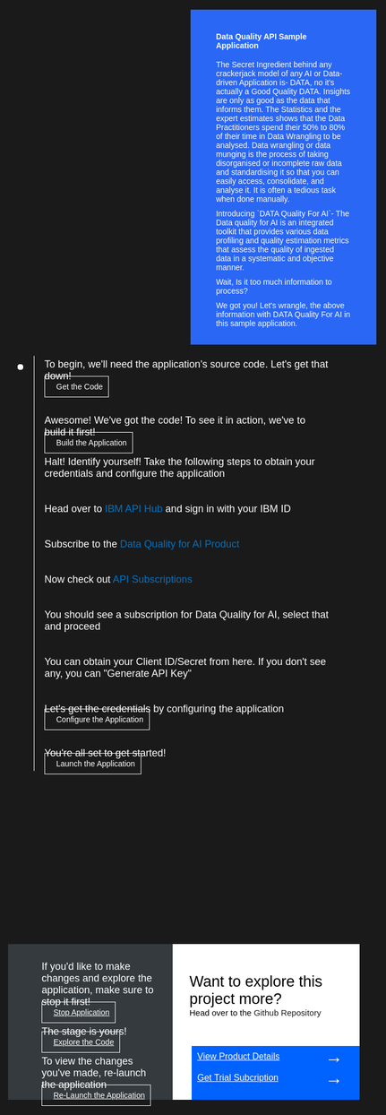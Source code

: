 <html>
<head>
<meta name="viewport" content="width=device-width, initial-scale=1">
<style>
  html,
  div,
  body {
    background-color: #1a1a1a;
    font-family: 'IBM Plex Sans', sans-serif;
    font-size: 18px;
    outline: none;
  }
  body {
    font-family: Helvetica, sans-serif;
  }
  /* The actual timeline (the vertical ruler) */
  .timeline {
    position: absolute;
    max-width: 1200px;
    margin: 0 auto;
    margin-left: 50px;
  }
  .content p {
    margin: 0px;
  }
  .content .afterbutton
  {
    padding-top: 16px;
  }
  /* The actual timeline (the vertical ruler) */
  .timeline::after {
    content: '';
    position: absolute;
    width: 1px;
    background-color: white;
    top: 0;
    bottom: 0;
    left: 18px;
    margin-left: -2px;
  }
  /* Container around content */
  .container {
    padding: 0px 0px;
    width: 70%;
    align-content: left;
    margin: 0px 0px 0px 0px;
    margin-left: 25px;
    margin-top: 32px;
  }
  /* The circles on the timeline */
  .container::after {
    content: '';
    position: absolute;
    width: 10px;
    height: 10px;
    right: -6px;
    background-color: white;
    border: 0px solid #FF9F55;
    top: 15px;
    border-radius: 50%;
    z-index: 1;
    margin: 0px 0px 0px 0px;
  }
  /* Place the container to the left */
  .left {
    left: 0px;
  }
  /* Place the container to the right */
  .right {
    left: 0px;
  }
  /* Add arrows to the left container (pointing right) */
  .left::before {
    content: " ";
    height: 0;
    top: 22px;
    width: 0;
    z-index: 1;
    right: 30px;
    border: medium solid white;
    border-width: 10px 0 10px 10px;
    border-color: transparent transparent transparent white;
  }
  /* Fix the circle for containers on the right side */
  .right::after {
    left: -13px;
  }
  /* The actual content */
  .content {
    padding: 5px 10px;
    color: white;
    background: transparent;
  }
  .button.is-dark.is-medium {
    font-family: 'IBM Plex Sans', sans-serif;
    background: transparent;
    border-color: white;
    color: #fff;
    border: 1px solid white;
    padding: 10px;
    padding-left: 20px;
    margin-bottom: 13px;
    border-radius: 0px;
    min-width: 180px;
    font-size: 14px;
    text-align: left;
    min-height: 48px;
    margin: 0px;
    justify-content:left;
  }
  .button.is-dark.is-medium:hover {
    font-family: 'IBM Plex Sans', sans-serif;
    background-color: #2a67f5;
    border-color: white;
    color: #fff;
  }
  .footer {
    display: flex;
    background-color: #343A3E;
    margin: 1050px 0px 0px 20px;
    padding: 0px;
    max-width: 1200px;
  }
  .github-icon {
    min-height: 100%;
    min-width: 100%;
    object-fit: cover;
    object-position: 250% 100px;
    opacity: 15%;
    bottom: 15px;
  }
  .image-content {
    padding: 5px 10px;
    background: transparent;
    color: black;
    position: absolute;
    font-size: 27px;
  }
  .image-div {
    position: relative;
    background-color: white;
    min-width: 50%;
    background-image: linear-gradient(rgba(255,255,255,0.9), rgba(255,255,255,0.9)), url("https://github.com/bodarajeshkumar/Developer-Playground/blob/master/didact/images/git.svg?raw=true");
    background-position: -50% 60px;
    background-repeat: no-repeat;
    padding-top: 20px;
    padding-left: 20px;
  }
  .image-btn {
    position: absolute;
    right: 0;
    bottom: 0%;
    background-color: #0062FF;
    width: 300px;
    padding: 0px;
    padding-bottom: 20px;
  }
  .image-link span 
  {
    float: right;
    font-size: 32px;
    padding-right: 20px;
  }
  .image-btn .image-link:hover
  {   
    text-decoration: none;
    color: white;
    background-color: #0353E9;
  }
  .image-btn  a:hover
  {
    text-decoration: none;
    color: white;
  }
  .image-link {
    color: white;
    display: block;
    padding: 5px 10px 5px 10px;
    line-height: 28px;
    font-size: 16px;
  }
  .header
  {
    background-image: url('https://github.com/IBM/Developer-Playground/blob/development/didact/images/data-quality.png?raw=true');
    width: 100%;
    height: auto;
    min-height: 300px;
    display: inline-block;
    margin-top: 20px;
    margin-bottom: 20px;
    margin-left: 30px;
    margin-right: 30px;
    background-size: contain;
    max-width: 1200px;
  }
  .header .right-content
  {
    float: right;
    width: 45%;
    background-color:#2a67f5;
    min-height:400px;
    padding:20px;
    font-size: 14px;
  }
  .header .right-content h4
  {
    background: none;
    color: white;
    padding-left: 25px;
    padding-right: 25px;
  }
  .header .right-content div
  {
    background: none;
    color: white;
    padding-left: 25px;
    padding-right: 25px;
    font-size: 14px;
    margin-bottom: 10px;
  }
  .header .right-content ul
  {
    margin: 0px;
    margin-left: 25px;
    margin-bottom: 10px;
    line-height: 16px;
  }
  .container a
  {
    color: #0072C3;
    background-color: transparent;
    text-decoration: none;
  }
  .container a:visited
  {
    color: #8C43FC;
    background-color: transparent;
    text-decoration: none;
  }
  @media only screen and (max-width: 800px) {
  .footer {
    margin: 1100px 0px 0px 20px;
  }
  @media only screen and (max-width: 700px) {
  .footer {
    margin: 1200px 0px 0px 20px;
  }
  @media only screen and (max-width: 600px) {
  .footer {
    margin: 1250px 0px 0px 20px;
  }
  @media only screen and (max-width: 500px) {
  .footer {
    margin: 1300px 0px 0px 20px;
  }
  @media only screen and (max-width: 400px) {
  .footer {
    margin: 1350px 0px 0px 20px;
  }
}
</style>
</head>
<body>
   <div class="header">
      <div class="right-content">
         <h4>Data Quality API Sample Application</h4>
         <div>
            The Secret Ingredient behind any crackerjack model of any AI or Data-driven Application is- DATA, no it's actually a Good Quality DATA. Insights are only as good as the data that informs them. The Statistics and the expert estimates shows that the Data Practitioners spend their 50% to 80%  of their time in Data Wrangling to be analysed. Data wrangling or data munging is the process of taking disorganised or incomplete raw data and standardising it so that you can easily access, consolidate, and analyse it. It is often a tedious task when done manually. 
         </div>
         <div>
            Introducing  `DATA Quality For AI`- The Data quality for AI is an integrated toolkit that provides various data profiling and quality estimation metrics that assess the quality of ingested data in a systematic and objective manner.
         </div>
         <div>
            Wait, Is it too much information to process?
         </div>
         <div>
            We got you! Let's wrangle, the above information with DATA Quality For AI in this sample application.
         </div>
      </div>
   </div>
   <div class="timeline">
      <div class="container right" style="margin-top:0px;padding-top:0px;">
         <div class="content">
            <p>To begin, we'll need the application's source code. Let's get that down!</p>
            <a class="button is-dark is-medium" title="Get the Code" href="didact://?commandId=extension.sendToTerminal&text=data-quality%7Cget-code%7Cdata-quality|git%20clone%20-b%20DART%20https://github.com/IBM/Developer-Playground.git%20${CHE_PROJECTS_ROOT}/data-quality/">Get the Code</a>
         </div>
      </div>
      <div class="container right">
         <div class="content">
            <p>Awesome! We've got the code! To see it in action, we've to build it first!
            </p>
            <a class="button is-dark is-medium" title="Build the Application" href="didact://?commandId=extension.sendToTerminal&text=data-quality%7Cbuild-application%7Cdata-quality|cd%20${CHE_PROJECTS_ROOT}/data-quality/DataQuality%20%26%26%20npm%20install">Build the Application</a>
            <p class="afterbutton">
               Halt! Identify yourself! Take the following steps to obtain your credentials and configure the application
            </p>
         </div>
      </div>
      <div class="container right">
         <div class="content">
            <p>Head over to <a title= "IBM API Hub" href="https://developer.ibm.com/apis/">IBM API Hub</a> and sign in with your IBM ID
            </p>
         </div>
      </div>
      <div class="container right">
         <div class="content">
            <p>Subscribe to the <a title= "Data Quality" href="https://developer.ibm.com/apis/catalog/dataquality4ai--data-quality-for-ai/Introduction">Data Quality for AI Product</a>
            </p>
         </div>
      </div>
      <div class="container right">
         <div class="content">
            <p>Now check out <a title= "My Subscriptions" href="https://developer.ibm.com/profile/myapis">API Subscriptions</a>
            </p>
         </div>
      </div>
      <div class="container right">
         <div class="content">
            <p>You should see a subscription for Data Quality for AI, select that and proceed
            </p>
         </div>
      </div>
      <div class="container right">
         <div class="content">
            <p>You can obtain your Client ID/Secret from here. If you don't see any, you can "Generate API Key"
            </p>
         </div>
      </div>
      <div class="container right">
         <div class="content">
            <p>Let's get the credentials by configuring the application</p>
            </p>
            <a class="button is-dark is-medium" title="Open the File" href="didact://?commandId=extension.openFile&text=AsperaonCloud%7Cconfigure-application%7C${CHE_PROJECTS_ROOT}/data-quality/DataQuality/.env">Configure the Application</a>
         </div>
      </div>
      <div class="container right">
         <div class="content">
            <p>You're all set to get started! </p>
            <a class="button is-dark is-medium" title="Launch the Application" href="didact://?commandId=extension.sendToTerminal&text=data-quality%7Claunch-application%7Cdata-quality|cd%20${CHE_PROJECTS_ROOT}/data-quality/DataQuality%20%26%26%20npm%20start">Launch the Application</a>
         </div>
      </div>
   </div>
   <div class="footer">
      <div class="content" style="padding:30px;padding-left:60px;padding-bottom: 0px;">
         <p>If you'd like to make changes and explore the application, make sure to stop it first!</p>
         <a class="button is-dark is-medium" title="Stop Application" href="didact://?commandId=vscode.didact.sendNamedTerminalCtrlC&text=data-quality" >Stop Application</a>
         <p class="afterbutton">The stage is yours!</p>
         <a class="button is-dark is-medium" title="Explore the Code" href="didact://?commandId=extension.openFile&text=AsperaonCloud%7Cexplore-code%7C${CHE_PROJECTS_ROOT}/data-quality/DataQuality/services/service.js">Explore the Code</a>
         <p class="afterbutton ">To view the changes you've made, re-launch the application</p>
         <a class="button is-dark is-medium" title="Re-Launch the Application" href="didact://?commandId=extension.sendToTerminal&text=data-quality%7Crelaunch-application%7Cdata-quality|cd%20${CHE_PROJECTS_ROOT}/data-quality/DataQuality%20%26%26%20npm%20start">Re-Launch the Application</a>
      </div>
      <div class="image-div">
         <p class="image-content">Want to explore this project more?
            <span style="font-size:15px;margin-top:0px;display:block;">Head over to the <a>Github Repository</a></span>
         </p>
         <div class="image-btn">
            <a class="image-link" href="didact://?commandId=extension.openURL&text=data-quality%7Cview-product-details%7Chttps://www.ibm.com/products/dqaiapi
               " target="_blank">View Product Details <span>&#8594;</span></a>
            <a class="image-link" href="didact://?commandId=extension.openURL&text=data-quality%7Cget-trial-subscription%7Chttps://www.ibm.com/account/reg/us-en/signup?formid=urx-50307" target="_blank">Get Trial Subcription <span>&#8594;</span></a>
         </div>
      </div>
   </div>
   <br><br>
</body>
</html>
